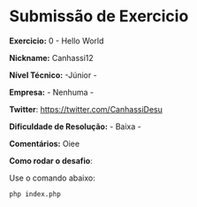 # Submissão de Exercicio

**Exercicio:** 0 - Hello World

**Nickname:** Canhassi12

**Nível Técnico:** -Júnior -

**Empresa:** - Nenhuma -

**Twitter**: https://twitter.com/CanhassiDesu 

**Dificuldade de Resolução:** - Baixa -

**Comentários:** Oiee

**Como rodar o desafio**: 

Use o comando abaixo: 
```bash
php index.php
```